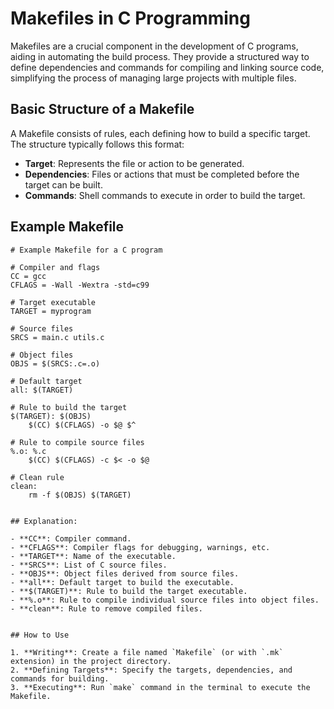 # Makefiles in C Programming

Makefiles are a crucial component in the development of C programs, aiding in automating the build process. They provide a structured way to define dependencies and commands for compiling and linking source code, simplifying the process of managing large projects with multiple files.

## Basic Structure of a Makefile

A Makefile consists of rules, each defining how to build a specific target. The structure typically follows this format:


- **Target**: Represents the file or action to be generated.
- **Dependencies**: Files or actions that must be completed before the target can be built.
- **Commands**: Shell commands to execute in order to build the target.

## Example Makefile

```make
# Example Makefile for a C program

# Compiler and flags
CC = gcc
CFLAGS = -Wall -Wextra -std=c99

# Target executable
TARGET = myprogram

# Source files
SRCS = main.c utils.c

# Object files
OBJS = $(SRCS:.c=.o)

# Default target
all: $(TARGET)

# Rule to build the target
$(TARGET): $(OBJS)
    $(CC) $(CFLAGS) -o $@ $^

# Rule to compile source files
%.o: %.c
    $(CC) $(CFLAGS) -c $< -o $@

# Clean rule
clean:
    rm -f $(OBJS) $(TARGET)


## Explanation:

- **CC**: Compiler command.
- **CFLAGS**: Compiler flags for debugging, warnings, etc.
- **TARGET**: Name of the executable.
- **SRCS**: List of C source files.
- **OBJS**: Object files derived from source files.
- **all**: Default target to build the executable.
- **$(TARGET)**: Rule to build the target executable.
- **%.o**: Rule to compile individual source files into object files.
- **clean**: Rule to remove compiled files.


## How to Use

1. **Writing**: Create a file named `Makefile` (or with `.mk` extension) in the project directory.
2. **Defining Targets**: Specify the targets, dependencies, and commands for building.
3. **Executing**: Run `make` command in the terminal to execute the Makefile.
